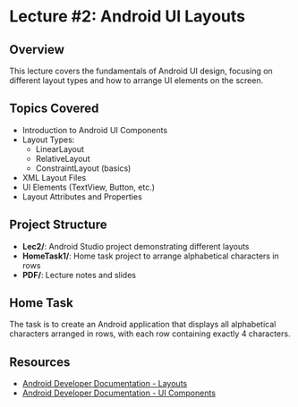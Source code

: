 # Lecture #2: Android UI Layouts

## Overview
This lecture covers the fundamentals of Android UI design, focusing on different layout types and how to arrange UI elements on the screen.

## Topics Covered
- Introduction to Android UI Components
- Layout Types:
  - LinearLayout
  - RelativeLayout
  - ConstraintLayout (basics)
- XML Layout Files
- UI Elements (TextView, Button, etc.)
- Layout Attributes and Properties

## Project Structure
- **Lec2/**: Android Studio project demonstrating different layouts
- **HomeTask1/**: Home task project to arrange alphabetical characters in rows
- **PDF/**: Lecture notes and slides

## Home Task
The task is to create an Android application that displays all alphabetical characters arranged in rows, with each row containing exactly 4 characters.

## Resources
- [Android Developer Documentation - Layouts](https://developer.android.com/guide/topics/ui/declaring-layout)
- [Android Developer Documentation - UI Components](https://developer.android.com/guide/topics/ui/controls) 